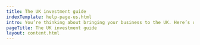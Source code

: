 ```yaml
---
title: The UK investment guide
indexTemplate: help-page-us.html
intro: You’re thinking about bringing your business to the UK. Here’s our quick guide to the important steps you need to get set up
pageTitle: The UK investment guide
layout: content.html
---
```



